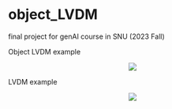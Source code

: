 # object_LVDM
final project for genAI course in SNU (2023 Fall)

Object LVDM example
<p align="center">
  <img src="https://github.com/Sangyoon-Bae/object_LVDM/assets/90450600/f7237c84-8212-4e5d-8da9-4df6d9d2db12">
</p>


LVDM example
<p align="center">
  <img src="https://github.com/Sangyoon-Bae/object_LVDM/assets/90450600/e30d106a-03b0-49af-bad2-bd1cfd5890db">
</p>
